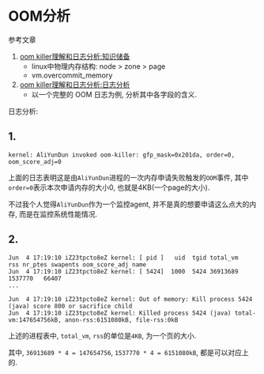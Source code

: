 # OOM分析

参考文章

1. [oom killer理解和日志分析:知识储备](https://www.jianshu.com/p/ba1cdf92a602)
    - linux中物理内存结构: node > zone > page
    - vm.overcommit_memory
2. [oom killer理解和日志分析:日志分析](https://www.jianshu.com/p/8dd45fdd8f33)
    - 以一个完整的 OOM 日志为例, 分析其中各字段的含义.

日志分析:

## 1. 

`kernel: AliYunDun invoked oom-killer: gfp_mask=0x201da, order=0, oom_score_adj=0`

上面的日志表明这是由`AliYunDun`进程的一次内存申请失败触发的`OOM`事件, 其中`order=0`表示本次申请内存的大小0, 也就是4KB(一个page的大小). 

不过我个人觉得`AliYunDun`作为一个监控agent, 并不是真的想要申请这么点大的内存, 而是在监控系统性能情况.

## 2. 

```log
Jun  4 17:19:10 iZ23tpcto8eZ kernel: [ pid ]   uid  tgid total_vm      rss nr_ptes swapents oom_score_adj name
Jun  4 17:19:10 iZ23tpcto8eZ kernel: [ 5424]  1000  5424 36913689  1537770   66407 
...

Jun  4 17:19:10 iZ23tpcto8eZ kernel: Out of memory: Kill process 5424 (java) score 800 or sacrifice child
Jun  4 17:19:10 iZ23tpcto8eZ kernel: Killed process 5424 (java) total-vm:147654756kB, anon-rss:6151080kB, file-rss:0kB
```

上述的进程表中, `total_vm`, `rss`的单位是`4KB`, 为一个页的大小.

其中, `36913689 * 4 = 147654756`, `1537770 * 4 = 6151080kB`, 都是可以对应上的.

